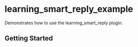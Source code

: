 # learning_smart_reply_example

Demonstrates how to use the learning_smart_reply plugin.

## Getting Started
